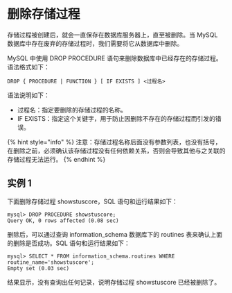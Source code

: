 # 删除存储过程

存储过程被创建后，就会一直保存在数据库服务器上，直至被删除。当 MySQL 数据库中存在废弃的存储过程时，我们需要将它从数据库中删除。

 MySQL 中使用 DROP PROCEDURE 语句来删除数据库中已经存在的存储过程。语法格式如下：

```text
DROP { PROCEDURE | FUNCTION } [ IF EXISTS ] <过程名>
```

 语法说明如下：

*  过程名：指定要删除的存储过程的名称。
*  IF EXISTS：指定这个关键字，用于防止因删除不存在的存储过程而引发的错误。

{% hint style="info" %}
注意：存储过程名称后面没有参数列表，也没有括号，在删除之前，必须确认该存储过程没有任何依赖关系，否则会导致其他与之关联的存储过程无法运行。
{% endhint %}

##  实例 1

 下面删除存储过程 showstuscore，SQL 语句和运行结果如下：

```text
mysql> DROP PROCEDURE showstuscore;
Query OK, 0 rows affected (0.08 sec)
```

 删除后，可以通过查询 information\_schema 数据库下的 routines 表来确认上面的删除是否成功。SQL 语句和运行结果如下：

```text
mysql> SELECT * FROM information_schema.routines WHERE routine_name='showstuscore';
Empty set (0.03 sec)
```

 结果显示，没有查询出任何记录，说明存储过程 showstuscore 已经被删除了。  


